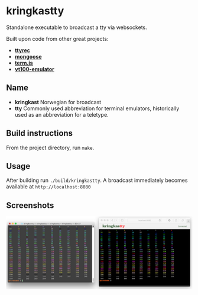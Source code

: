 # kringkastty

Standalone executable to broadcast a tty via websockets.

Built upon code from other great projects:
 - [**ttyrec**](http://0xcc.net/ttyrec/index.html.en)
 - [**mongoose**](https://github.com/cesanta/mongoose)
 - [**term.js**](https://github.com/chjj/term.js)
 - [**vt100-emulator**](https://github.com/JulienPalard/vt100-emulator)

## Name

- **kringkast** Norwegian for broadcast
- **tty** Commonly used abbreviation for terminal emulators, historically used as an abbreviation for a teletype.

## Build instructions

 From the project directory, run ``make``.

## Usage

  After building run ``./build/kringkastty``. A broadcast immediately becomes available at ``http://localhost:8080``
  
## Screenshots

![Screenshot](extra/png/screenshot.png "Terminal + Browser")

